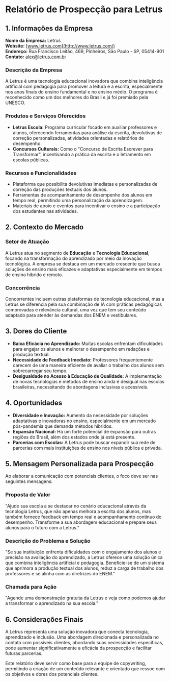 # Relatório de Prospecção para Letrus

## 1. Informações da Empresa
**Nome da Empresa:** Letrus  
**Website:** [www.letrus.com](http://www.letrus.com/)  
**Endereço:** Rua Francisco Leitão, 469, Pinheiros, São Paulo - SP, 05414-901  
**Contato:** alex@letrus.com.br  

### Descrição da Empresa
A Letrus é uma tecnologia educacional inovadora que combina inteligência artificial com pedagogia para promover a leitura e a escrita, especialmente nos anos finais do ensino fundamental e no ensino médio. O programa é reconhecido como um dos melhores do Brasil e já foi premiado pela UNESCO.

### Produtos e Serviços Oferecidos
- **Letrus Escola:** Programa curricular focado em auxiliar professores e alunos, oferecendo ferramentas para análise da escrita, devolutivas de correção personalizadas, atividades orientadas e relatórios de desempenho.
- **Concursos Culturais:** Como o "Concurso de Escrita Escrever para Transformar", incentivando a prática da escrita e o letramento em escolas públicas.

### Recursos e Funcionalidades
- Plataforma que possibilita devolutivas imediatas e personalizadas de correção das produções textuais dos alunos.
- Ferramentas de acompanhamento de desempenho dos alunos em tempo real, permitindo uma personalização da aprendizagem.
- Materiais de apoio e eventos para incentivar o ensino e a participação dos estudantes nas atividades.

## 2. Contexto do Mercado
### Setor de Atuação
A Letrus atua no segmento de **Educação** e **Tecnologia Educacional**, focando na transformação do aprendizado por meio da inovação tecnológica. A empresa se destaca em um mercado crescente que busca soluções de ensino mais eficazes e adaptativas especialmente em tempos de ensino híbrido e remoto.

### Concorrência
Concorrentes incluem outras plataformas de tecnologia educacional, mas a Letrus se diferencia pela sua combinação de IA com práticas pedagógicas comprovadas e relevância cultural, uma vez que tem seu conteúdo adaptado para atender às demandas dos ENEM e vestibulares.

## 3. Dores do Cliente
- **Baixa Eficácia no Aprendizado:** Muitas escolas enfrentam dificuldades para engajar os alunos e melhorar o desempenho em redações e produção textual.
- **Necessidade de Feedback Imediato:** Professores frequentemente carecem de uma maneira eficiente de avaliar o trabalho dos alunos sem sobrecarregar seu tempo.
- **Desigualdade no Acesso à Educação de Qualidade:** A implementação de novas tecnologias e métodos de ensino ainda é desigual nas escolas brasileiras, necessitando de abordagens inclusivas e acessíveis.

## 4. Oportunidades
- **Diversidade e Inovação:** Aumento da necessidade por soluções adaptativas e inovadoras no ensino, especialmente em um mercado pós-pandemia que demanda métodos híbridos.
- **Expansão Nacional:** Há um forte potencial de expansão para outras regiões do Brasil, além dos estados onde já está presente.
- **Parcerias com Escolas:** A Letrus pode buscar expandir sua rede de parcerias com mais instituições de ensino nos níveis pública e privada.

## 5. Mensagem Personalizada para Prospecção
Ao elaborar a comunicação com potenciais clientes, o foco deve ser nas seguintes mensagens:

### Proposta de Valor
"Ajude sua escola a se destacar no cenário educacional através da tecnologia Letrus, que não apenas melhora a escrita dos alunos, mas também fornece feedback em tempo real e acompanhamento contínuo do desempenho. Transforme a sua abordagem educacional e prepare seus alunos para o futuro com a Letrus."

### Descrição do Problema e Solução
"Se sua instituição enfrenta dificuldades com o engajamento dos alunos e precisão na avaliação do aprendizado, a Letrus oferece uma solução única que combina inteligência artificial e pedagogia. Beneficie-se de um sistema que aprimora a produção textual dos alunos, reduz a carga de trabalho dos professores e se alinha com as diretrizes do ENEM."

### Chamada para Ação
"Agende uma demonstração gratuita da Letrus e veja como podemos ajudar a transformar o aprendizado na sua escola."

## 6. Considerações Finais
A Letrus representa uma solução inovadora que conecta tecnologia, aprendizado e inclusão. Uma abordagem direcionada e personalizada no contato com possíveis clientes, abordando suas necessidades específicas, pode aumentar significativamente a eficácia da prospecção e facilitar futuras parcerias.

Este relatório deve servir como base para a equipe de copywriting, permitindo a criação de um conteúdo relevante e orientado que ressoe com os objetivos e dores dos potenciais clientes.